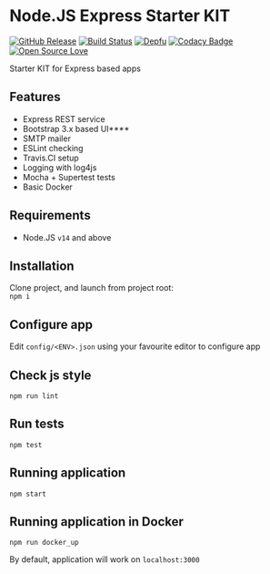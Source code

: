 # Node.JS Express Starter KIT
[![GitHub Release](https://github-basic-badges.herokuapp.com/release/invercity/express-starter-kit.svg)](https://github.com/invercity/express-starter-kit/releases)
[![Build Status](https://travis-ci.org/invercity/express-starter-kit.svg?branch=master)](https://travis-ci.org/invercity/express-starter-kit)
[![Depfu](https://badges.depfu.com/badges/61a377c6b1c96818543591a295b7dcbf/overview.svg)](https://depfu.com/github/invercity/express-starter-kit?project_id=12848)
[![Codacy Badge](https://api.codacy.com/project/badge/Grade/23ca4f215dc6497097ad0ad2e13c2936)](https://www.codacy.com/app/andriy.ermolenko/express-starter-kit?utm_source=github.com&amp;utm_medium=referral&amp;utm_content=invercity/express-starter-kit&amp;utm_campaign=Badge_Grade)
[![Open Source Love](https://badges.frapsoft.com/os/mit/mit.svg?v=102)](https://github.com/ellerbrock/open-source-badge/)

Starter KIT for Express based apps

## Features
-   Express REST service
-   Bootstrap 3.x based UI****
-   SMTP mailer
-   ESLint checking
-   Travis.CI setup
-   Logging with log4js
-   Mocha + Supertest tests
-   Basic Docker

## Requirements
-   Node.JS ```v14``` and above

## Installation
Clone project, and launch from project root:  
```npm i```
    
## Configure app
Edit ```config/<ENV>.json``` using your favourite editor to configure app

## Check js style
```npm run lint```

## Run tests
```npm test```

## Running application
```npm start```

## Running application in Docker
```npm run docker_up```
    
By default, application will work on ```localhost:3000```   

